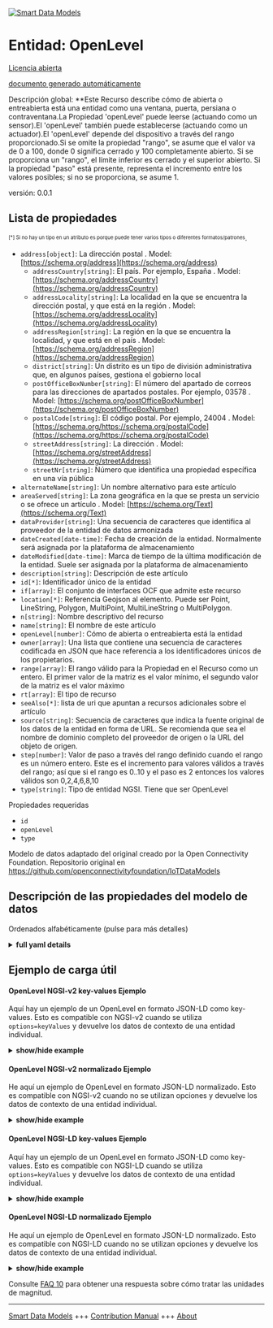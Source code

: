 <!-- 10-Header -->  
[![Smart Data Models](https://smartdatamodels.org/wp-content/uploads/2022/01/SmartDataModels_logo.png "Logo")](https://smartdatamodels.org)  
Entidad: OpenLevel  
==================<!-- /10-Header -->  
<!-- 15-License -->  
[Licencia abierta](https://github.com/smart-data-models//dataModel.OCF/blob/master/OpenLevel/LICENSE.md)  
[documento generado automáticamente](https://docs.google.com/presentation/d/e/2PACX-1vTs-Ng5dIAwkg91oTTUdt8ua7woBXhPnwavZ0FxgR8BsAI_Ek3C5q97Nd94HS8KhP-r_quD4H0fgyt3/pub?start=false&loop=false&delayms=3000#slide=id.gb715ace035_0_60)  
<!-- /15-License -->  
<!-- 20-Description -->  
Descripción global: **Este Recurso describe cómo de abierta o entreabierta está una entidad como una ventana, puerta, persiana o contraventana.La Propiedad 'openLevel' puede leerse (actuando como un sensor).El 'openLevel' también puede establecerse (actuando como un actuador).El 'openLevel' depende del dispositivo a través del rango proporcionado.Si se omite la propiedad "rango", se asume que el valor va de 0 a 100, donde 0 significa cerrado y 100 completamente abierto. Si se proporciona un "rango", el límite inferior es cerrado y el superior abierto. Si la propiedad "paso" está presente, representa el incremento entre los valores posibles; si no se proporciona, se asume 1.  
versión: 0.0.1  
<!-- /20-Description -->  
<!-- 30-PropertiesList -->  

## Lista de propiedades  

<sup><sub>[*] Si no hay un tipo en un atributo es porque puede tener varios tipos o diferentes formatos/patrones</sub></sup>.  
- `address[object]`: La dirección postal  . Model: [https://schema.org/address](https://schema.org/address)	- `addressCountry[string]`: El país. Por ejemplo, España  . Model: [https://schema.org/addressCountry](https://schema.org/addressCountry)  
	- `addressLocality[string]`: La localidad en la que se encuentra la dirección postal, y que está en la región  . Model: [https://schema.org/addressLocality](https://schema.org/addressLocality)  
	- `addressRegion[string]`: La región en la que se encuentra la localidad, y que está en el país  . Model: [https://schema.org/addressRegion](https://schema.org/addressRegion)  
	- `district[string]`: Un distrito es un tipo de división administrativa que, en algunos países, gestiona el gobierno local    
	- `postOfficeBoxNumber[string]`: El número del apartado de correos para las direcciones de apartados postales. Por ejemplo, 03578  . Model: [https://schema.org/postOfficeBoxNumber](https://schema.org/postOfficeBoxNumber)  
	- `postalCode[string]`: El código postal. Por ejemplo, 24004  . Model: [https://schema.org/https://schema.org/postalCode](https://schema.org/https://schema.org/postalCode)  
	- `streetAddress[string]`: La dirección  . Model: [https://schema.org/streetAddress](https://schema.org/streetAddress)  
	- `streetNr[string]`: Número que identifica una propiedad específica en una vía pública    
- `alternateName[string]`: Un nombre alternativo para este artículo  - `areaServed[string]`: La zona geográfica en la que se presta un servicio o se ofrece un artículo  . Model: [https://schema.org/Text](https://schema.org/Text)- `dataProvider[string]`: Una secuencia de caracteres que identifica al proveedor de la entidad de datos armonizada  - `dateCreated[date-time]`: Fecha de creación de la entidad. Normalmente será asignada por la plataforma de almacenamiento  - `dateModified[date-time]`: Marca de tiempo de la última modificación de la entidad. Suele ser asignada por la plataforma de almacenamiento  - `description[string]`: Descripción de este artículo  - `id[*]`: Identificador único de la entidad  - `if[array]`: El conjunto de interfaces OCF que admite este recurso  - `location[*]`: Referencia Geojson al elemento. Puede ser Point, LineString, Polygon, MultiPoint, MultiLineString o MultiPolygon.  - `n[string]`: Nombre descriptivo del recurso  - `name[string]`: El nombre de este artículo  - `openLevel[number]`: Cómo de abierta o entreabierta está la entidad  - `owner[array]`: Una lista que contiene una secuencia de caracteres codificada en JSON que hace referencia a los identificadores únicos de los propietarios.  - `range[array]`: El rango válido para la Propiedad en el Recurso como un entero. El primer valor de la matriz es el valor mínimo, el segundo valor de la matriz es el valor máximo  - `rt[array]`: El tipo de recurso  - `seeAlso[*]`: lista de uri que apuntan a recursos adicionales sobre el artículo  - `source[string]`: Secuencia de caracteres que indica la fuente original de los datos de la entidad en forma de URL. Se recomienda que sea el nombre de dominio completo del proveedor de origen o la URL del objeto de origen.  - `step[number]`: Valor de paso a través del rango definido cuando el rango es un número entero.  Este es el incremento para valores válidos a través del rango; así que si el rango es 0..10 y el paso es 2 entonces los valores válidos son 0,2,4,6,8,10  - `type[string]`: Tipo de entidad NGSI. Tiene que ser OpenLevel  <!-- /30-PropertiesList -->  
<!-- 35-RequiredProperties -->  
Propiedades requeridas  
- `id`  - `openLevel`  - `type`  <!-- /35-RequiredProperties -->  
<!-- 40-RequiredProperties -->  
Modelo de datos adaptado del original creado por la Open Connectivity Foundation. Repositorio original en https://github.com/openconnectivityfoundation/IoTDataModels  
<!-- /40-RequiredProperties -->  
<!-- 50-DataModelHeader -->  
## Descripción de las propiedades del modelo de datos  
Ordenados alfabéticamente (pulse para más detalles)  
<!-- /50-DataModelHeader -->  
<!-- 60-ModelYaml -->  
<details><summary><strong>full yaml details</strong></summary>    
```yaml  
OpenLevel:    
  description: 'This Resource describes how open or ajar an entity such as a window, door, blind or shutter is.The Property ''openLevel'' can be read (acting as a sensor).The ''openLevel'' can also be set (acting as an actuator).The ''openLevel'' is device dependent across the range provided.When the Property ''range'' is omitted then 0 to 100 is assumed where 0 means closed, 100 means fully open.If a ''range'' is provided then the lower bound=closed, upper bound=open.If Property ''step'' is present then it represents the increment between possible values; if not provided 1 is assumed.'    
  properties:    
    address:    
      description: The mailing address    
      properties:    
        addressCountry:    
          description: 'The country. For example, Spain'    
          type: string    
          x-ngsi:    
            model: https://schema.org/addressCountry    
            type: Property    
        addressLocality:    
          description: 'The locality in which the street address is, and which is in the region'    
          type: string    
          x-ngsi:    
            model: https://schema.org/addressLocality    
            type: Property    
        addressRegion:    
          description: 'The region in which the locality is, and which is in the country'    
          type: string    
          x-ngsi:    
            model: https://schema.org/addressRegion    
            type: Property    
        district:    
          description: 'A district is a type of administrative division that, in some countries, is managed by the local government'    
          type: string    
          x-ngsi:    
            type: Property    
        postOfficeBoxNumber:    
          description: 'The post office box number for PO box addresses. For example, 03578'    
          type: string    
          x-ngsi:    
            model: https://schema.org/postOfficeBoxNumber    
            type: Property    
        postalCode:    
          description: 'The postal code. For example, 24004'    
          type: string    
          x-ngsi:    
            model: https://schema.org/https://schema.org/postalCode    
            type: Property    
        streetAddress:    
          description: The street address    
          type: string    
          x-ngsi:    
            model: https://schema.org/streetAddress    
            type: Property    
        streetNr:    
          description: Number identifying a specific property on a public street    
          type: string    
          x-ngsi:    
            type: Property    
      type: object    
      x-ngsi:    
        model: https://schema.org/address    
        type: Property    
    alternateName:    
      description: An alternative name for this item    
      type: string    
      x-ngsi:    
        type: Property    
    areaServed:    
      description: The geographic area where a service or offered item is provided    
      type: string    
      x-ngsi:    
        model: https://schema.org/Text    
        type: Property    
    dataProvider:    
      description: A sequence of characters identifying the provider of the harmonised data entity    
      type: string    
      x-ngsi:    
        type: Property    
    dateCreated:    
      description: Entity creation timestamp. This will usually be allocated by the storage platform    
      format: date-time    
      type: string    
      x-ngsi:    
        type: Property    
    dateModified:    
      description: Timestamp of the last modification of the entity. This will usually be allocated by the storage platform    
      format: date-time    
      type: string    
      x-ngsi:    
        type: Property    
    description:    
      description: A description of this item    
      type: string    
      x-ngsi:    
        type: Property    
    id:    
      anyOf:    
        - description: Identifier format of any NGSI entity    
          maxLength: 256    
          minLength: 1    
          pattern: ^[\w\-\.\{\}\$\+\*\[\]`|~^@!,:\\]+$    
          type: string    
          x-ngsi:    
            type: Property    
        - description: Identifier format of any NGSI entity    
          format: uri    
          type: string    
          x-ngsi:    
            type: Property    
      description: Unique identifier of the entity    
      x-ngsi:    
        type: Property    
    if:    
      description: The OCF Interface set supported by this Resource    
      items:    
        enum:    
          - oic.if.a    
          - oic.if.baseline    
        type: string    
      minItems: 2    
      readOnly: true    
      type: array    
      uniqueItems: true    
      x-ngsi:    
        type: Property    
    location:    
      description: 'Geojson reference to the item. It can be Point, LineString, Polygon, MultiPoint, MultiLineString or MultiPolygon'    
      oneOf:    
        - description: Geojson reference to the item. Point    
          properties:    
            bbox:    
              items:    
                type: number    
              minItems: 4    
              type: array    
            coordinates:    
              items:    
                type: number    
              minItems: 2    
              type: array    
            type:    
              enum:    
                - Point    
              type: string    
          required:    
            - type    
            - coordinates    
          title: GeoJSON Point    
          type: object    
          x-ngsi:    
            type: GeoProperty    
        - description: Geojson reference to the item. LineString    
          properties:    
            bbox:    
              items:    
                type: number    
              minItems: 4    
              type: array    
            coordinates:    
              items:    
                items:    
                  type: number    
                minItems: 2    
                type: array    
              minItems: 2    
              type: array    
            type:    
              enum:    
                - LineString    
              type: string    
          required:    
            - type    
            - coordinates    
          title: GeoJSON LineString    
          type: object    
          x-ngsi:    
            type: GeoProperty    
        - description: Geojson reference to the item. Polygon    
          properties:    
            bbox:    
              items:    
                type: number    
              minItems: 4    
              type: array    
            coordinates:    
              items:    
                items:    
                  items:    
                    type: number    
                  minItems: 2    
                  type: array    
                minItems: 4    
                type: array    
              type: array    
            type:    
              enum:    
                - Polygon    
              type: string    
          required:    
            - type    
            - coordinates    
          title: GeoJSON Polygon    
          type: object    
          x-ngsi:    
            type: GeoProperty    
        - description: Geojson reference to the item. MultiPoint    
          properties:    
            bbox:    
              items:    
                type: number    
              minItems: 4    
              type: array    
            coordinates:    
              items:    
                items:    
                  type: number    
                minItems: 2    
                type: array    
              type: array    
            type:    
              enum:    
                - MultiPoint    
              type: string    
          required:    
            - type    
            - coordinates    
          title: GeoJSON MultiPoint    
          type: object    
          x-ngsi:    
            type: GeoProperty    
        - description: Geojson reference to the item. MultiLineString    
          properties:    
            bbox:    
              items:    
                type: number    
              minItems: 4    
              type: array    
            coordinates:    
              items:    
                items:    
                  items:    
                    type: number    
                  minItems: 2    
                  type: array    
                minItems: 2    
                type: array    
              type: array    
            type:    
              enum:    
                - MultiLineString    
              type: string    
          required:    
            - type    
            - coordinates    
          title: GeoJSON MultiLineString    
          type: object    
          x-ngsi:    
            type: GeoProperty    
        - description: Geojson reference to the item. MultiLineString    
          properties:    
            bbox:    
              items:    
                type: number    
              minItems: 4    
              type: array    
            coordinates:    
              items:    
                items:    
                  items:    
                    items:    
                      type: number    
                    minItems: 2    
                    type: array    
                  minItems: 4    
                  type: array    
                type: array    
              type: array    
            type:    
              enum:    
                - MultiPolygon    
              type: string    
          required:    
            - type    
            - coordinates    
          title: GeoJSON MultiPolygon    
          type: object    
          x-ngsi:    
            type: GeoProperty    
      x-ngsi:    
        type: GeoProperty    
    n:    
      description: Friendly name of the Resource    
      maxLength: 64    
      readOnly: true    
      type: string    
      x-ngsi:    
        type: Property    
    name:    
      description: The name of this item    
      type: string    
      x-ngsi:    
        type: Property    
    openLevel:    
      description: How open or ajar the entity is    
      type: number    
      x-ngsi:    
        type: Property    
    owner:    
      description: A List containing a JSON encoded sequence of characters referencing the unique Ids of the owner(s)    
      items:    
        anyOf:    
          - description: Identifier format of any NGSI entity    
            maxLength: 256    
            minLength: 1    
            pattern: ^[\w\-\.\{\}\$\+\*\[\]`|~^@!,:\\]+$    
            type: string    
            x-ngsi:    
              type: Property    
          - description: Identifier format of any NGSI entity    
            format: uri    
            type: string    
            x-ngsi:    
              type: Property    
        description: Unique identifier of the entity    
        x-ngsi:    
          type: Property    
      type: array    
      x-ngsi:    
        type: Property    
    range:    
      description: 'The valid range for the Property in the Resource as an integer. The first value in the array is the minimum value, the second value in the array is the maximum value'    
      items:    
        type: integer    
      maxItems: 2    
      minItems: 2    
      readOnly: true    
      type: array    
      x-ngsi:    
        type: Property    
    rt:    
      description: The Resource Type    
      items:    
        enum:    
          - oic.r.openlevel    
        maxLength: 64    
        type: string    
      minItems: 1    
      readOnly: true    
      type: array    
      uniqueItems: true    
      x-ngsi:    
        type: Property    
    seeAlso:    
      description: list of uri pointing to additional resources about the item    
      oneOf:    
        - items:    
            format: uri    
            type: string    
          minItems: 1    
          type: array    
        - format: uri    
          type: string    
      x-ngsi:    
        type: Property    
    source:    
      description: 'A sequence of characters giving the original source of the entity data as a URL. Recommended to be the fully qualified domain name of the source provider, or the URL to the source object'    
      type: string    
      x-ngsi:    
        type: Property    
    step:    
      description: 'Step value across the defined range when the range is an integer.  This is the increment for valid values across the range; so if range is 0..10 and step is 2 then valid values are 0,2,4,6,8,10'    
      readOnly: true    
      type: number    
      x-ngsi:    
        type: Property    
    type:    
      description: NGSI entity type. It has to be OpenLevel    
      enum:    
        - OpenLevel    
      type: string    
      x-ngsi:    
        type: Property    
  required:    
    - openLevel    
    - id    
    - type    
  type: object    
  x-derived-from: https://raw.githubusercontent.com/openconnectivityfoundation/IoTDataModels/master/OpenLevelResURI.swagger.json    
  x-disclaimer: 'Redistribution and use in source and binary forms, with or without modification, are permitted  provided that the license conditions are met. Copyleft (c) 2022 Contributors to Smart Data Models Program'    
  x-license-url: https://github.com/smart-data-models/dataModel.OCF/blob/master/OpenLevel/LICENSE.md    
  x-model-schema: https://smart-data-models.github.io/dataModel.OCF/OpenLevel/schema.json    
  x-model-tags: OCF    
  x-version: 0.0.1    
```  
</details>    
<!-- /60-ModelYaml -->  
<!-- 70-MiddleNotes -->  
<!-- /70-MiddleNotes -->  
<!-- 80-Examples -->  
## Ejemplo de carga útil  
#### OpenLevel NGSI-v2 key-values Ejemplo  
Aquí hay un ejemplo de un OpenLevel en formato JSON-LD como key-values. Esto es compatible con NGSI-v2 cuando se utiliza `options=keyValues` y devuelve los datos de contexto de una entidad individual.  
<details><summary><strong>show/hide example</strong></summary>    
```json  
{  
    "id": "urn:ngsi-ld:OpenLevel:id:SHHZ:09753513",  
    "dateCreated": "1979-09-12T17:12:57Z",  
    "dateModified": "2006-12-14T02:07:28Z",  
    "source": "Ball floor meet usually. Feeling fact by four. Data son natural explain before something first.",  
    "name": "Contain start almost wonder employee. Bed serious theory type.",  
    "alternateName": "Raise study modern miss dog Democrat quickly. Often l",  
    "description": "Party main picture suddenly drug rule. Relate head color international.",  
    "dataProvider": "Situation talk despite stage. Own available buy country store build before.",  
    "owner": [  
        "urn:ngsi-ld:OpenLevel:items:GXZB:10903217",  
        "urn:ngsi-ld:OpenLevel:items:CUJL:08691413"  
    ],  
    "seeAlso": [  
        "urn:ngsi-ld:OpenLevel:items:WMGI:62087091"  
    ],  
    "location": {  
        "type": "Point",  
        "coordinates": [  
            6.2489555,  
            72.445376  
        ]  
    },  
    "address": {  
        "streetAddress": "Recently data should small. Suddenly garden economy others. Program actually race tonight themselves true.",  
        "addressLocality": "Study economy night actually score from. Name care several. Good explain grow water plant perform resource.",  
        "addressRegion": "Stock ball organization recognize civi",  
        "addressCountry": "Those traditional page a although for study. Speak themselves speech. Nature white without study candidate.",  
        "postalCode": "Wear individual about add senior woman.",  
        "postOfficeBoxNumber": "Best budget power them evidence without beyond take. Physical against trial son break either. Stage",  
        "streetNr": "Fire happen nothing support suffer which parent. Republican total policy head Mrs debate onto.",  
        "district": "Character four smile responsibility."  
    },  
    "areaServed": "Along especially change on guess writer can boy. Value film tax rock few. Federal board night loss front something.",  
    "rt": [  
        "oic.r.openlevel"  
    ],  
    "openLevel": 864,  
    "n": "American whole magazine truth stop whose. On traditional measu",  
    "range": [  
        864,  
        864  
    ],  
    "step": 864,  
    "if": [  
        "oic.if.baseline",  
        "oic.if.a"  
    ],  
    "type": "OpenLevel"  
}  
```  
</details>  
#### OpenLevel NGSI-v2 normalizado Ejemplo  
He aquí un ejemplo de OpenLevel en formato JSON-LD normalizado. Esto es compatible con NGSI-v2 cuando no se utilizan opciones y devuelve los datos de contexto de una entidad individual.  
<details><summary><strong>show/hide example</strong></summary>    
```json  
{  
    "id": "urn:ngsi-ld:OpenLevel:id:SHHZ:09753513",  
    "dateCreated": {  
        "type": "DateTime",  
        "value": "1979-09-12T17:12:57Z"  
    },  
    "dateModified": {  
        "type": "DateTime",  
        "value": "2006-12-14T02:07:28Z"  
    },  
    "source": {  
        "type": "Text",  
        "value": "Ball floor meet usually. Feeling fact by four. Data son natural explain before something first."  
    },  
    "name": {  
        "type": "Text",  
        "value": "Contain start almost wonder employee. Bed serious theory type."  
    },  
    "alternateName": {  
        "type": "Text",  
        "value": "Raise study modern miss dog Democrat quickly. Often l"  
    },  
    "description": {  
        "type": "Text",  
        "value": "Party main picture suddenly drug rule. Relate head color international."  
    },  
    "dataProvider": {  
        "type": "Text",  
        "value": "Situation talk despite stage. Own available buy country store build before."  
    },  
    "owner": {  
        "type": "StructuredValue",  
        "value": [  
            "urn:ngsi-ld:OpenLevel:items:GXZB:10903217",  
            "urn:ngsi-ld:OpenLevel:items:CUJL:08691413"  
        ]  
    },  
    "seeAlso": {  
        "type": "StructuredValue",  
        "value": [  
            "urn:ngsi-ld:OpenLevel:items:WMGI:62087091"  
        ]  
    },  
    "location": {  
        "type": "geo:json",  
        "value": {  
            "type": "Point",  
            "coordinates": [  
                6.2489555,  
                72.445376  
            ]  
        }  
    },  
    "address": {  
        "type": "StructuredValue",  
        "value": {  
            "streetAddress": "Recently data should small. Suddenly garden economy others. Program actually race tonight themselves true.",  
            "addressLocality": "Study economy night actually score from. Name care several. Good explain grow water plant perform resource.",  
            "addressRegion": "Stock ball organization recognize civi",  
            "addressCountry": "Those traditional page a although for study. Speak themselves speech. Nature white without study candidate.",  
            "postalCode": "Wear individual about add senior woman.",  
            "postOfficeBoxNumber": "Best budget power them evidence without beyond take. Physical against trial son break either. Stage",  
            "streetNr": "Fire happen nothing support suffer which parent. Republican total policy head Mrs debate onto.",  
            "district": "Character four smile responsibility."  
        }  
    },  
    "areaServed": {  
        "type": "Text",  
        "value": "Along especially change on guess writer can boy. Value film tax rock few. Federal board night loss front something."  
    },  
    "rt": {  
        "type": "StructuredValue",  
        "value": [  
            "oic.r.openlevel"  
        ]  
    },  
    "openLevel": {  
        "type": "Number",  
        "value": 864  
    },  
    "n": {  
        "type": "Text",  
        "value": "American whole magazine truth stop whose. On traditional measu"  
    },  
    "range": {  
        "type": "StructuredValue",  
        "value": [  
            864,  
            864  
        ]  
    },  
    "step": {  
        "type": "Number",  
        "value": 864  
    },  
    "if": {  
        "type": "StructuredValue",  
        "value": [  
            "oic.if.baseline",  
            "oic.if.a"  
        ]  
    },  
    "type": "OpenLevel"  
}  
```  
</details>  
#### OpenLevel NGSI-LD key-values Ejemplo  
Aquí hay un ejemplo de un OpenLevel en formato JSON-LD como key-values. Esto es compatible con NGSI-LD cuando se utiliza `options=keyValues` y devuelve los datos de contexto de una entidad individual.  
<details><summary><strong>show/hide example</strong></summary>    
```json  
{  
    "id": "urn:ngsi-ld:OpenLevel:id:SHHZ:09753513",  
    "dateCreated": "1979-09-12T17:12:57Z",  
    "dateModified": "2006-12-14T02:07:28Z",  
    "source": "Ball floor meet usually. Feeling fact by four. Data son natural explain before something first.",  
    "name": "Contain start almost wonder employee. Bed serious theory type.",  
    "alternateName": "Raise study modern miss dog Democrat quickly. Often l",  
    "description": "Party main picture suddenly drug rule. Relate head color international.",  
    "dataProvider": "Situation talk despite stage. Own available buy country store build before.",  
    "owner": [  
        "urn:ngsi-ld:OpenLevel:items:GXZB:10903217",  
        "urn:ngsi-ld:OpenLevel:items:CUJL:08691413"  
    ],  
    "seeAlso": [  
        "urn:ngsi-ld:OpenLevel:items:WMGI:62087091"  
    ],  
    "location": {  
        "type": "Point",  
        "coordinates": [  
            6.2489555,  
            72.445376  
        ]  
    },  
    "address": {  
        "streetAddress": "Recently data should small. Suddenly garden economy others. Program actually race tonight themselves true.",  
        "addressLocality": "Study economy night actually score from. Name care several. Good explain grow water plant perform resource.",  
        "addressRegion": "Stock ball organization recognize civi",  
        "addressCountry": "Those traditional page a although for study. Speak themselves speech. Nature white without study candidate.",  
        "postalCode": "Wear individual about add senior woman.",  
        "postOfficeBoxNumber": "Best budget power them evidence without beyond take. Physical against trial son break either. Stage",  
        "streetNr": "Fire happen nothing support suffer which parent. Republican total policy head Mrs debate onto.",  
        "district": "Character four smile responsibility."  
    },  
    "areaServed": "Along especially change on guess writer can boy. Value film tax rock few. Federal board night loss front something.",  
    "rt": [  
        "oic.r.openlevel"  
    ],  
    "openLevel": 864,  
    "n": "American whole magazine truth stop whose. On traditional measu",  
    "range": [  
        864,  
        864  
    ],  
    "step": 864,  
    "if": [  
        "oic.if.baseline",  
        "oic.if.a"  
    ],  
    "type": "OpenLevel",  
    "@context": [  
        "https://smartdatamodels.org/context.jsonld"  
    ]  
}  
```  
</details>  
#### OpenLevel NGSI-LD normalizado Ejemplo  
He aquí un ejemplo de OpenLevel en formato JSON-LD normalizado. Esto es compatible con NGSI-LD cuando no se utilizan opciones y devuelve los datos de contexto de una entidad individual.  
<details><summary><strong>show/hide example</strong></summary>    
```json  
{  
    "id": "urn:ngsi-ld:OpenLevel:id:SHHZ:09753513",  
    "dateCreated": {  
        "type": "Property",  
        "value": {  
            "@type": "DateTime",  
            "@value": "1979-09-12T17:12:57Z"  
        }  
    },  
    "dateModified": {  
        "type": "Property",  
        "value": {  
            "@type": "DateTime",  
            "@value": "2006-12-14T02:07:28Z"  
        }  
    },  
    "source": {  
        "type": "Property",  
        "value": "Ball floor meet usually. Feeling fact by four. Data son natural explain before something first."  
    },  
    "name": {  
        "type": "Property",  
        "value": "Contain start almost wonder employee. Bed serious theory type."  
    },  
    "alternateName": {  
        "type": "Property",  
        "value": "Raise study modern miss dog Democrat quickly. Often l"  
    },  
    "description": {  
        "type": "Property",  
        "value": "Party main picture suddenly drug rule. Relate head color international."  
    },  
    "dataProvider": {  
        "type": "Property",  
        "value": "Situation talk despite stage. Own available buy country store build before."  
    },  
    "owner": {  
        "type": "Property",  
        "value": [  
            "urn:ngsi-ld:OpenLevel:items:GXZB:10903217",  
            "urn:ngsi-ld:OpenLevel:items:CUJL:08691413"  
        ]  
    },  
    "seeAlso": {  
        "type": "Property",  
        "value": [  
            "urn:ngsi-ld:OpenLevel:items:WMGI:62087091"  
        ]  
    },  
    "location": {  
        "type": "GeoProperty",  
        "value": {  
            "type": "Point",  
            "coordinates": [  
                6.2489555,  
                72.445376  
            ]  
        }  
    },  
    "address": {  
        "type": "Property",  
        "value": {  
            "streetAddress": "Recently data should small. Suddenly garden economy others. Program actually race tonight themselves true.",  
            "addressLocality": "Study economy night actually score from. Name care several. Good explain grow water plant perform resource.",  
            "addressRegion": "Stock ball organization recognize civi",  
            "addressCountry": "Those traditional page a although for study. Speak themselves speech. Nature white without study candidate.",  
            "postalCode": "Wear individual about add senior woman.",  
            "postOfficeBoxNumber": "Best budget power them evidence without beyond take. Physical against trial son break either. Stage",  
            "streetNr": "Fire happen nothing support suffer which parent. Republican total policy head Mrs debate onto.",  
            "district": "Character four smile responsibility."  
        }  
    },  
    "areaServed": {  
        "type": "Property",  
        "value": "Along especially change on guess writer can boy. Value film tax rock few. Federal board night loss front something."  
    },  
    "rt": {  
        "type": "Property",  
        "value": [  
            "oic.r.openlevel"  
        ]  
    },  
    "openLevel": {  
        "type": "Property",  
        "value": 864  
    },  
    "n": {  
        "type": "Property",  
        "value": "American whole magazine truth stop whose. On traditional measu"  
    },  
    "range": {  
        "type": "Property",  
        "value": [  
            864,  
            864  
        ]  
    },  
    "step": {  
        "type": "Property",  
        "value": 864  
    },  
    "if": {  
        "type": "Property",  
        "value": [  
            "oic.if.baseline",  
            "oic.if.a"  
        ]  
    },  
    "type": "OpenLevel",  
    "@context": [  
        "https://smartdatamodels.org/context.jsonld"  
    ]  
}  
```  
</details><!-- /80-Examples -->  
<!-- 90-FooterNotes -->  
<!-- /90-FooterNotes -->  
<!-- 95-Units -->  
Consulte [FAQ 10](https://smartdatamodels.org/index.php/faqs/) para obtener una respuesta sobre cómo tratar las unidades de magnitud.  
<!-- /95-Units -->  
<!-- 97-LastFooter -->  
---  
[Smart Data Models](https://smartdatamodels.org) +++ [Contribution Manual](https://bit.ly/contribution_manual) +++ [About](https://bit.ly/Introduction_SDM)<!-- /97-LastFooter -->  
